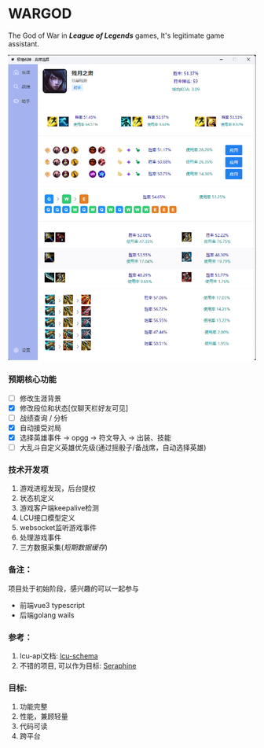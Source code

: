 # WARGOD

The God of War in ***League of Legends*** games, It's legitimate game assistant.

![alt text](docs/image.png)

### 预期核心功能

- [ ] 修改生涯背景
- [x] 修改段位和状态[仅聊天栏好友可见]
- [ ] 战绩查询 / 分析
- [x] 自动接受对局
- [x] 选择英雄事件 -> opgg -> 符文导入 -> 出装、技能
- [ ] 大乱斗自定义英雄优先级(通过摇骰子/备战席，自动选择英雄)

### 技术开发项

1. 游戏进程发现，后台提权
2. 状态机定义
3. 游戏客户端keepalive检测
4. LCU接口模型定义
5. websocket监听游戏事件
6. 处理游戏事件
7. 三方数据采集(*短期数据缓存*)

### 备注：

项目处于初始阶段，感兴趣的可以一起参与

- 前端vue3 typescript
- 后端golang wails

### 参考：

1. lcu-api文档: [lcu-schema](https://www.mingweisamuel.com/lcu-schema/tool/#/Plugin%20lol-chat/PutLolChatV1Me)
2. 不错的项目, 可以作为目标: [Seraphine](https://github.com/Zzaphkiel/Seraphine)

### 目标:

1. 功能完整
2. 性能，兼顾轻量
3. 代码可读
4. 跨平台
